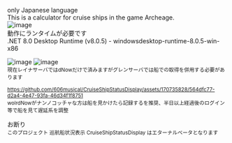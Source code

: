 only Japanese language  
This is a calculator for cruise ships in the game Archeage.  
![image](https://github.com/606musical/CruiseShipStatusDisplay/assets/170735828/db347cf2-f025-4925-af8a-33113d262bca)  
動作にランタイムが必要です  
.NET 8.0 Desktop Runtime (v8.0.5) - windowsdesktop-runtime-8.0.5-win-x86  
  
![image](https://github.com/606musical/CruiseShipStatusDisplay/assets/170735828/17fe456e-f807-4245-826e-33f8d587dc3a) ![image](https://github.com/606musical/CruiseShipStatusDisplay/assets/170735828/9060a189-c19e-438c-a2ec-a0153cfad657)  
<sup>現在レイナサーバではdNowだけで済みますがグレンサーバでは船での取得を併用する必要があります  
  
<sup>https://github.com/606musical/CruiseShipStatusDisplay/assets/170735828/564dfc77-d2a4-4e47-93fa-46d34f1f8751  
wolrdNowがナンノコッチャな方は船を見かけたら記録するを推奨、半日以上経過後のログイン等で船を見て遅延系を調整  
  
お断り  
<sup>このプロジェクト 巡航船状況表示 CruiseShipStatusDisplay はエターナルベータとなります
